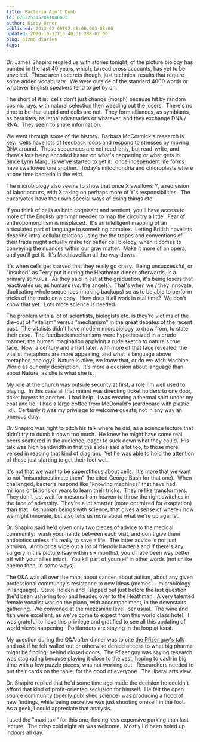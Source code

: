 ```yaml
---
title: Bacteria Ain't Dumb
id: 6782253152041088603
author: Kirby Urner
published: 2013-02-09T02:48:00.003-08:00
updated: 2020-10-17T13:40:31.288-07:00
blog: bizmo_diaries
tags: 
---
```


[](https://www.flickr.com/photos/kirbyurner/albums/72157632724480743)

Dr. James Shapiro regaled us with stories tonight, of the picture biology has painted in the last 40 years, which, to read press accounts, has yet to be unveiled.  These aren't secrets though, just technical results that require some added vocabulary.  We were outside of the standard 4000 words or whatever English speakers tend to get by on.

The short of it is:  cells don't just change (morph) because hit by random cosmic rays, with natural selection then weeding out the losers.  There's no time to be that stupid and cells are not.  They form alliances, as symbiants, as parasites, as lethal adversaries or whatever, and they exchange DNA / RNA.  They seem to share information.

We went through some of the history.  Barbara McCormick's research is key.  Cells have lots of feedback loops and respond to stresses by moving DNA around.  Those sequences are not read-only, but read-write, and there's lots being encoded based on what's happening or what gets in.  Since Lynn Margulis we've started to get it:  once independent life forms have swallowed one another.  Today's mitochondria and chloroplasts where at one time bacteria in the wild.

The microbiology also seems to show that once X swallows Y, a redivision of labor occurs, with X taking on perhaps more of Y's responsibilities.  The eukaryotes have their own special ways of doing things etc.

If you think of cells as both cognisant and sentient, you'll have access to more of the English grammar needed to map the circuitry a little.  Fear of anthropomorphism is misplaced.  It's an intelligent mapping of an articulated part of language to something complex.  Letting British novelists describe intra-cellular relations using the the tropes and conventions of their trade might actually make for better cell biology, when it comes to conveying the nuances within our gray matter.  Make it more of an opera, and you'll get it.  It's Machiavellian all the way down.

It's when cells get starved that they really go crazy.  Being unsuccessful, or "insulted" as Terry put it during the Heathman dinner afterwards, is a primary stimulus.  As they said in est at the graduation, it's being losers that reactivates us, as humans (vs. the angels).  That's when we / they innovate, duplicating whole sequences (making backups) so as to be able to perform tricks of the trade on a copy.  How does it all work in real time?  We don't know that yet.  Lots more science is needed.

The problem with a lot of scientists, biologists etc. is they're victims of the die-out of "vitalism" versus "mechanism" in the great debates of the recent past.  The vitalists didn't have modern microbiology to draw from, to state their case.  The feedback mechanisms were hypothesized in a crude manner, the human imagination applying a rude sketch to nature's true face.  Now, a century and a half later, with more of that face revealed, the vitalist metaphors are more appealing, and what is language above metaphor, analogy?  Nature is alive, we know that, or do we wish Machine World as our only description.  It's more a decision about language than about Nature, as she is what she is.

My role at the church was outside security at first, a role I'm well used to playing.  In this case all that meant was directing ticket holders to one door, ticket buyers to another.  I had help.  I was wearing a thermal shirt under my coat and tie.  I had a large coffee from McDonald's (cardboard with plastic lid).  Certainly it was my privilege to welcome guests, not in any way an onerous duty.

Dr. Shapiro was right to pitch his talk where he did, as a science lecture that didn't try to dumb it down too much.  He knew he might have some real peers scattered in the audience, eager to suck down what they could.  His talk was high bandwidth in that the slides said a lot too, to those more versed in reading that kind of diagram.  Yet he was able to hold the attention of those just starting to get their feet wet.

It's not that we want to be superstitious about cells.  It's more that we want to not "misunderestimate them" (he cited George Bush for that one).  When challenged, bacteria respond like "knowing machines" that have had millions or billions or years to learn their tricks.  They're like transformers.  They don't just wait for mesons from heaven to throw the right switches in the face of adversity.  They're a lot smarter (more optimized for exaptation) than that.  As human beings with science, that gives a sense of where / how we might innovate, but also tells us more about what we're up against.

Dr. Shapiro said he'd given only two pieces of advice to the medical community:  wash your hands between each visit, and don't give them antibiotics unless it's really to save a life.  The latter advice is not just altruism.  Antibiotics wipe out a lot of friendly bacteria and if there's any surgery in this picture (say within six months), you'd have been way better off with your allies intact.  You kill part of yourself in other words (not unlike chemo then, in some ways).

The Q&A was all over the map, about cancer, about autism, about any given professional community's resistance to new ideas (memes -- microbiology in language).  Steve Holden and I slipped out just before the last question (he'd been ushering too) and headed over to the Heathman.  A very talented female vocalist was on the piano, with accompaniment, in the downstairs gathering.  We convened at the mezzanine level, per usual.  The wine and fish were excellent, as we've come to expect from this world class hotel.  I was grateful to have this privilege and gratified to see all this updating of world views happening.  Portlanders are staying in the loop at least.

My question during the Q&A after dinner was to cite [the Pfizer guy's talk](http://controlroom.blogspot.com/2012/02/munching-on-medical-data.html) and ask if he felt walled out or otherwise denied access to what big pharma might be finding, behind closed doors.  The Pfizer guy was saying research was stagnating because playing it close to the vest, hoping to cash in big time with a few puzzle pieces, was not working out.  Researchers needed to put their cards on the table, for the good of everyone.  The liberal arts view.

Dr. Shapiro replied that he'd some time ago made the decision he couldn't afford that kind of profit-oriented seclusion for himself.  He felt the open source community (openly published science) was producing a flood of new findings, while being secretive was just shooting oneself in the foot.  As a geek, I could appreciate that analysis.

I used the "maxi taxi" for this one, finding less expensive parking than last lecture.  The crisp cold night air was welcome.  Mostly I'd been holed up indoors all day.